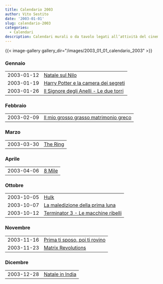 ```yaml
---
title: Calendario 2003
author: Vito Sestito
date: '2003-01-01'
slug: calendario-2003
categories:
  - Calendari
description: Calendari murali o da tavolo legati all’attività del cinema. Indicano la data di proiezione e il titolo dei film, insieme agli incassi registrati.
---
```



{{< image-gallery gallery_dir="/images/2003_01_01_calendario_2003" >}}





### Gennaio


|           |                                       |
|:----------|:--------------------------------------|
|2003-01-12 |[Natale sul Nilo](https://www.imdb.com/title/tt0337689/)|
|2003-01-19 |[Harry Potter e la camera dei segreti](https://www.imdb.com/title/tt0295297/)|
|2003-01-26 |[Il Signore degli Anelli - Le due torri](https://www.imdb.com/title/tt0167261/)|

### Febbraio


|           |                                      |
|:----------|:-------------------------------------|
|2003-02-09 |[Il mio grosso grasso matrimonio greco](https://www.imdb.com/title/tt0259446/)|

### Marzo


|           |         |
|:----------|:--------|
|2003-03-30 |[The Ring](https://www.imdb.com/title/tt0298130/)|

### Aprile


|           |       |
|:----------|:------|
|2003-04-06 |[8 Mile](https://www.imdb.com/title/tt0298203/)|

### Ottobre


|           |                                   |
|:----------|:----------------------------------|
|2003-10-05 |[Hulk](https://www.imdb.com/title/tt0286716/)|
|2003-10-07 |[La maledizione della prima luna](https://www.imdb.com/title/tt0325980/)|
|2003-10-12 |[Terminator 3 - Le macchine ribelli](https://www.imdb.com/title/tt0181852/)|

### Novembre


|           |                              |
|:----------|:-----------------------------|
|2003-11-16 |[Prima ti sposo, poi ti rovino](https://www.imdb.com/title/tt0138524/)|
|2003-11-23 |[Matrix Revolutions](https://www.imdb.com/title/tt0242653/)|

### Dicembre


|           |                |
|:----------|:---------------|
|2003-12-28 |[Natale in India](https://www.imdb.com/title/tt0392494/)|


